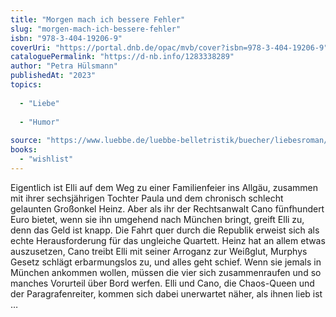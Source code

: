 ```yaml
---
title: "Morgen mach ich bessere Fehler"
slug: "morgen-mach-ich-bessere-fehler"
isbn: "978-3-404-19206-9"
coverUri: "https://portal.dnb.de/opac/mvb/cover?isbn=978-3-404-19206-9"
cataloguePermalink: "https://d-nb.info/1283338289"
author: "Petra Hülsmann"
publishedAt: "2023"
topics:
  
  - "Liebe"
    
  - "Humor"
    
source: "https://www.luebbe.de/luebbe-belletristik/buecher/liebesroman/morgen-mach-ich-bessere-fehler/id_6189530"
books: 
  - "wishlist"
---
```

Eigentlich ist Elli auf dem Weg zu einer Familienfeier ins Allgäu, zusammen 
mit ihrer sechsjährigen Tochter Paula und dem chronisch schlecht gelaunten 
Großonkel Heinz. Aber als ihr der Rechtsanwalt Cano fünfhundert Euro bietet, 
wenn sie ihn umgehend nach München bringt, greift Elli zu, denn das Geld ist 
knapp. Die Fahrt quer durch die Republik erweist sich als echte 
Herausforderung für das ungleiche Quartett. Heinz hat an allem etwas 
auszusetzen, Cano treibt Elli mit seiner Arroganz zur Weißglut, Murphys Gesetz 
schlägt erbarmungslos zu, und alles geht schief. Wenn sie jemals in München 
ankommen wollen, müssen die vier sich zusammenraufen und so manches Vorurteil 
über Bord werfen. Elli und Cano, die Chaos-Queen und der Paragrafenreiter, 
kommen sich dabei unerwartet näher, als ihnen lieb ist …
